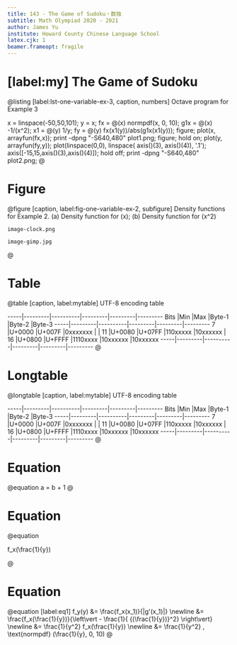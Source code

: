 ```yaml
---
title: 143 - The Game of Sudoku・数独
subtitle: Math Olympiad 2020 - 2021
author: James Yu
institute: Howard County Chinese Language School
latex.cjk: 1
beamer.frameopt: fragile
---
```


# [label:my] The Game of Sudoku

@listing [label:lst-one-variable-ex-3, caption, numbers] 
  Octave program for Example 3

  x = linspace(-50,50,101);
  y = x;
  fx = @(x) normpdf(x, 0, 10);
  g1x = @(x) -1/(x^2);
  x1 = @(y) 1/y;
  fy = @(y) fx(x1(y))/abs(g1x(x1(y)));
  figure;
  plot(x, arrayfun(fx,x));
  print -dpng "-S640,480" plot1.png;
  figure;
  hold on;
  plot(y, arrayfun(fy,y));
  plot(linspace(0,0), linspace(
        axis()(3), axis()(4)), '.1');
  axis([-15,15,axis()(3),axis()(4)]);
  hold off;
  print -dpng "-S640,480" plot2.png;
@

# Figure 

@figure [caption, label:fig-one-variable-ex-2, subfigure]
  Density functions for Example 2.
  (a) Density function for \(x\);
  (b) Density function for \(x^2\)

  ```img[width:45%]
  image-clock.png   
  ```
  ```img[width:45%]
  image-gimp.jpg
  ```
@

# Table 

@table [caption, label:mytable]
  UTF-8 encoding table

  -----|---------|----------|---------|---------|---------
  Bits |Min      |Max       |Byte-1   |Byte-2   |Byte-3
  -----|---------|----------|---------|---------|---------
  7    |U+0000   |U+007F    |0xxxxxxx |         |
  11   |U+0080   |U+07FF    |110xxxxx |10xxxxxx |
  16   |U+0800   |U+FFFF    |1110xxxx |10xxxxxx |10xxxxxx
  -----|---------|----------|---------|---------|---------
@

# Longtable

@longtable [caption, label:mytable]
  UTF-8 encoding table

  -----|---------|----------|---------|---------|---------
  Bits |Min      |Max       |Byte-1   |Byte-2   |Byte-3
  -----|---------|----------|---------|---------|---------
  7    |U+0000   |U+007F    |0xxxxxxx |         |
  11   |U+0080   |U+07FF    |110xxxxx |10xxxxxx |
  16   |U+0800   |U+FFFF    |1110xxxx |10xxxxxx |10xxxxxx
  -----|---------|----------|---------|---------|---------
@

# Equation

@equation 
 a = b + 1
@

# Equation

@equation

 f_x(\frac{1}{y})

@

# Equation

@equation [label:eq1]
  f_y(y) &= \frac{f_x(x_1)}{|g'(x_1)|} \newline
         &= \frac{f_x(\frac{1}{y})}{\left\vert - \frac{1}{ {(\frac{1}{y})}^2} \right\vert} \newline
         &= \frac{1}{y^2} f_x(\frac{1}{y}) \newline
         &= \frac{1}{y^2}  \, \text{normpdf} (\frac{1}{y}, 0, 10)
@




